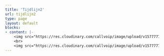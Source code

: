 ```yaml
---
title: 'Tijdlijn2'
url: tijdlijn2
type: page
layout: default
blocks:
- content: |-
    <img src="https://res.cloudinary.com/callvoip/image/upload/v1577777786/JAN_-_Vamos_niong2.png">
    <br>
    <img src="https://res.cloudinary.com/callvoip/image/upload/v1577777953/FEB_-_audio_yvngyn.png" height="800" width="800">
---
```


